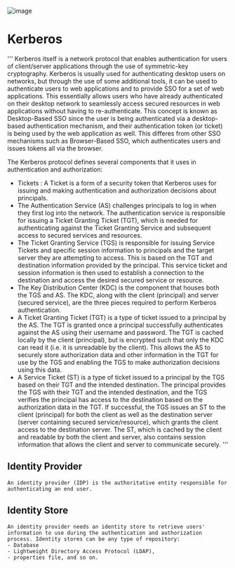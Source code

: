 

![image](https://user-images.githubusercontent.com/38231831/158721798-361eeac2-d48c-4c9c-bd78-95b88d09a4ca.png)

# Kerberos
'''
Kerberos itself is a network protocol that enables authentication for users of client/server applications through the use of symmetric-key cryptography.
Kerberos is usually used for authenticating desktop users on networks, but through the use of some additional tools, it can be used to authenticate users to web applications and to provide SSO for a set of web applications. This essentially allows users who have already authenticated on their desktop network to seamlessly access secured resources in web applications without having to re-authenticate. This concept is known as Desktop-Based SSO since the user is being authenticated via a desktop-based authentication mechanism, and their authentication token (or ticket) is being used by the web application as well. This differes from other SSO mechanisms such as Browser-Based SSO, which authenticates users and issues tokens all via the browser.

The Kerberos protocol defines several components that it uses in authentication and authorization:

- Tickets : A Ticket is a form of a security token that Kerberos uses for issuing and making authentication and authorization decisions about principals.
- The Authentication Service (AS) challenges principals to log in when they first log into the network. The authentication service is responsible for issuing a Ticket Granting Ticket (TGT), which is needed for authenticating against the Ticket Granting Service and subsequent access to secured services and resources.
- The Ticket Granting Service (TGS) is responsible for issuing Service Tickets and specific session information to principals and the target server they are attempting to access. This is based on the TGT and destination information provided by the principal. This service ticket and session information is then used to establish a connection to the destination and access the desired secured service or resource.
- The Key Distribution Center (KDC) is the component that houses both the TGS and AS. The KDC, along with the client (principal) and server (secured service), are the three pieces required to perform Kerberos authentication.
- A Ticket Granting Ticket (TGT) is a type of ticket issued to a principal by the AS. The TGT is granted once a principal successfully authenticates against the AS using their username and password. The TGT is cached locally by the client (principal), but is encrypted such that only the KDC can read it (i.e. it is unreadable by the client). This allows the AS to securely store authorization data and other information in the TGT for use by the TGS and enabling the TGS to make authorization decisions using this data.
- A Service Ticket (ST) is a type of ticket issued to a principal by the TGS based on their TGT and the intended destination. The principal provides the TGS with their TGT and the intended destination, and the TGS verifies the principal has access to the destination based on the authorization data in the TGT. If successful, the TGS issues an ST to the client (principal) for both the client as well as the destination server (server containing secured service/resource), which grants the client access to the destination server. The ST, which is cached by the client and readable by both the client and server, also contains session information that allows the client and server to communicate securely.
'''

## Identity Provider
```
An identity provider (IDP) is the authoritative entity responsible for authenticating an end user.
```

## Identity Store
```
An identity provider needs an identity store to retrieve users' information to use during the authentication and authorization process. Identity stores can be any type of repository: 
- Database 
- Lightweight Directory Access Protocol (LDAP), 
- properties file, and so on.
```
